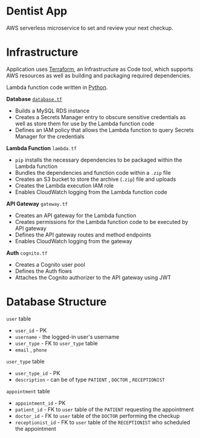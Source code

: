 # Dentist App

AWS serverless microservice to set and review your next checkup.

# Infrastructure
Application uses [Terraform](https://learn.hashicorp.com/tutorials/terraform/install-cli), an Infrastructure 
as Code tool, which supports AWS resources as well as building and packaging required dependencies.  

Lambda function code written in [Python](https://www.python.org/downloads/).

**Database** [`database.tf`](https://www.python.org/downloads/)
- Builds a MySQL RDS instance
- Creates a Secrets Manager entry to obscure sensitive credentials as well as store them for use by the Lambda 
function code
- Defines an IAM policy that allows the Lambda function to query Secrets Manager for the credentials

**Lambda Function** `lambda.tf`
- `pip` installs the necessary dependencies to be packaged within the Lambda function
- Bundles the dependencies and function code within a `.zip` file
- Creates an S3 bucket to store the archive (`.zip`) file and uploads
- Creates the Lambda execution IAM role
- Enables CloudWatch logging from the Lambda function code

**API Gateway** `gateway.tf`
- Creates an API gateway for the Lambda function
- Creates permissions for the Lambda function code to be executed by API gateway
- Defines the API gateway routes and method endpoints
- Enables CloudWatch logging from the gateway

**Auth** `cognito.tf`
- Creates a Cognito user pool
- Defines the Auth flows
- Attaches the Cognito authorizer to the API gateway using JWT

# Database Structure
`user` table
- `user_id` - PK
- `username` - the logged-in user's username
- `user_type` - FK to `user_type` table
- `email` , `phone`

`user_type` table
- `user_type_id` - PK
- `description` - can be of type `PATIENT` , `DOCTOR` , `RECEPTIONIST`

`appointment` table
- `appointment_id` - PK
- `patient_id` - FK to `user` table of the `PATIENT` requesting the appointment
- `doctor_id` - FK to `user` table of the `DOCTOR` performing the checkup
- `receptionist_id` - FK to `user` table of the `RECEPTIONIST` who scheduled the appointment
